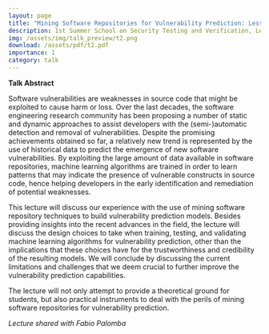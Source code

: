 ```yaml
---
layout: page
title: "Mining Software Repositories for Vulnerability Prediction: Lessons Learned, Challenges, and Recommendations"
description: 1st Summer School on Security Testing and Verification, Leuven, Belgium. 20-22 September 2022.
img: /assets/img/talk_preview/t2.png
download: /assets/pdf/t2.pdf
importance: 1
category: talk
---
```


**Talk Abstract**

Software vulnerabilities are weaknesses in source code that might be exploited to cause harm or loss. Over the last decades, the software engineering research community has been proposing a number of static and dynamic approaches to assist developers with the (semi-)automatic detection and removal of vulnerabilities. Despite the promising achievements obtained so far, a relatively new trend is represented by the use of historical data to predict the emergence of new software vulnerabilities. By exploiting the large amount of data available in software repositories, machine learning algorithms are trained in order to learn patterns that may indicate the presence of vulnerable constructs in source code, hence helping developers in the early identification and remediation of potential weaknesses. 

This lecture will discuss our experience with the use of mining software repository techniques to build vulnerability prediction models. Besides providing insights into the recent advances in the field, the lecture will discuss the design choices to take when training, testing, and validating machine learning algorithms for vulnerability prediction, other than the implications that these choices have for the trustworthiness and credibility of the resulting models. We will conclude by discussing the current limitations and challenges that we deem crucial to further improve the vulnerability prediction capabilities.

The lecture will not only attempt to provide a theoretical ground for students, but also practical instruments to deal with the perils of mining software repositories for vulnerability prediction.

*Lecture shared with Fabio Palomba*